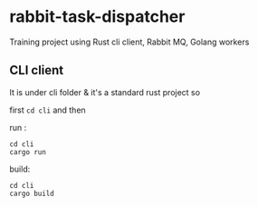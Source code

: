 # rabbit-task-dispatcher
Training project using Rust cli client, Rabbit MQ, Golang workers

## CLI client
It is under cli folder & it's a standard rust project so 

first `cd cli` and then

run : 
```
cd cli
cargo run
```
build:
```
cd cli
cargo build
```
